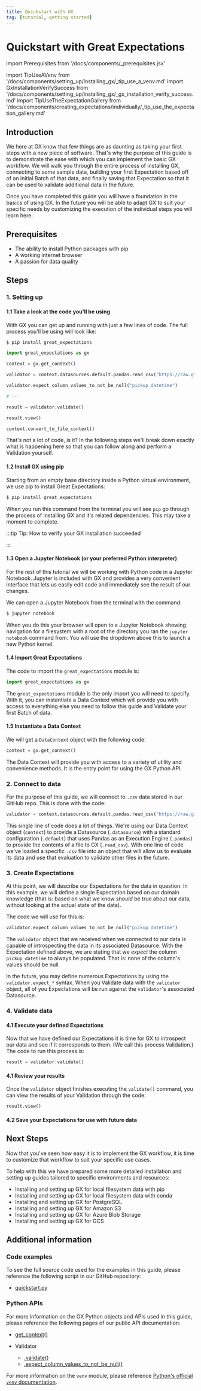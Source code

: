 ```yaml
---
title: Quickstart with GX
tag: [tutorial, getting started]
---
```

# Quickstart with Great Expectations

import Prerequisites from '/docs/components/_prerequisites.jsx'

import TipUseAVenv from '/docs/components/setting_up/installing_gx/_tip_use_a_venv.md'
import GxInstallationVerifySuccess from '/docs/components/setting_up/installing_gx/_gx_installation_verify_success.md'
import TipUseTheExpectationGallery from '/docs/components/creating_expectations/individually/_tip_use_the_expectation_gallery.md'

## Introduction

We here at GX know that few things are as daunting as taking your first steps with a new piece of software.  That's why the purpose of this guide is to demonstrate the ease with which you can implement the basic GX workflow. We will walk you through the entire process of installing GX, connecting to some sample data, building your first Expectation based off of an initial Batch of that data, and finally saving that Expectation so that it can be used to validate additional data in the future.

Once you have completed this guide you will have a foundation in the basics of using GX.  In the future you will be able to adapt GX to suit your specific needs by customizing the execution of the individual steps you will learn here.

## Prerequisites

<Prerequisites requirePython = {true} requireInstallation = {false} requireDataContext = {false} requireSourceData = {null} requireDatasource = {false} requireExpectationSuite = {false}>

- The ability to install Python packages with pip
- A working internet browser
- A passion for data quality

</Prerequisites> 


<TipUseAVenv />

## Steps

### 1. Setting up

#### 1.1 Take a look at the code you'll be using

With GX you can get up and running with just a few lines of code.  The full process you'll be using will look like:

```bash title="Terminal input"
$ pip install great_expectations
```

```python title="Python code"
import great_expectations as gx

context = gx.get_context()

validator = context.datasources.default.pandas.read_csv("https://raw.githubusercontent.com/great_expectations/taxi_data.csv")

validator.expect_column_values_to_not_be_null("pickup_datetime")

# ---

result = validator.validate()

result.view()

context.convert_to_file_context()
```

That's not a lot of code, is it?  In the following steps we'll break down exactly what is happening here so that you can follow along and perform a Validation yourself.

#### 1.2 Install GX using pip

Starting from an empty base directory inside a Python virtual environment, we use pip to install Great Expectations:

```bash title="Terminal input"
$ pip install great_expectations
```

When you run this command from the terminal you will see `pip` go through the process of installing GX and it's related dependencies.  This may take a moment to complete.

:::tip Tip: How to verify your GX installation succeeded

<GxInstallationVerifySuccess />

:::


#### 1.3 Open a Jupyter Notebook (or your preferred Python interpreter)

For the rest of this tutorial we will be working with Python code in a Jupyter Notebook. Jupyter is included with GX and provides a very convenient interface that lets us easily edit code and immediately see the result of our changes.

We can open a Jupyter Notebook from the terminal with the command:

```bash title="Terminal input"
$ jupyter notebook
```

When you do this your browser will open to a Jupyter Notebook showing navigation for a filesystem with a root of the directory you ran the `jupyter notebook` command from.  You will use the dropdown above this to launch a new Python kernel.

#### 1.4 Import Great Expectations

The code to import the `great_expectations` module is:

```python title="Python code"
import great_expectations as gx
```

The `great_expectations` module is the only import you will need to specify.  With it, you can instantiate a Data Context which will provide you with access to everything else you need to follow this guide and Validate your first Batch of data.

#### 1.5 Instantiate a Data Context

We will get a `DataContext` object with the following code:

```python title="Python code"
context = gx.get_context()
```

The Data Context will provide you with access to a variety of utility and convenience methods.  It is the entry point for using the GX Python API.

### 2. Connect to data

For the purpose of this guide, we will connect to `.csv` data stored in our GitHub repo.  This is done with the code:

```python title="Python code"
validator = context.datasources.default.pandas.read_csv("https://raw.githubusercontent.com/great_expectations/taxi_data.csv")
```

This single line of code does a lot of things.  We're using our Data Context object (`context`) to provide a Datasource (`.datasource`) with a standard configuration (`.default`) that uses Pandas as an Execution Engine (`.pandas`) to provide the contents of a file to GX (`.read_csv`).  With one line of code we've loaded a specific `.csv` file into an object that will allow us to evaluate its data and use that evaluation to validate other files in the future.

### 3. Create Expectations

At this point, we will describe our Expectations for the data in question.  In this example, we will define a single Expectation based on our domain knowledge (that is: based on what we know _should_ be true about our data, without looking at the actual state of the data).

The code we will use for this is:

```python title="Python code"
validator.expect_column_values_to_not_be_null("pickup_datetime")
```

The `validator` object that we received when we connected to our data is capable of introspecting the data in its associated Datasource.  With the Expectation defined above, we are stating that we _expect_ the column `pickup_datetime` to always be populated.  That is: none of the column's values should be null.

In the future, you may define numerous Expectations by using the `validator.expect_*` syntax.  When you Validate data with the `validator` object, all of you Expectations will be run against the `validator`'s associated Datasource.

<TipUseTheExpectationGallery /> 

### 4. Validate data

#### 4.1 Execute your defined Expectations

Now that we have defined our Expectations it is time for GX to introspect our data and see if it corresponds to them.  (We call this process Validation.)  The code to run this process is:

```python title="Python code"
result = validator.validate()
```

#### 4.1 Review your results

Once the `validator` object finishes executing the `validate()` command, you can view the results of your Validation through the code:

```python title="Python code"
result.view()
```

#### 4.2 Save your Expectations for use with future data

## Next Steps 

Now that you've seen how easy it is to implement the GX workflow, it is time to customize that workflow to suit your specific use cases.

To help with this we have prepared some more detailed installation and setting up guides tailored to specific environments and resources:
- Installing and setting up GX for local filesystem data with pip
- Installing and setting up GX for local filesystem data with conda
- Installing and setting up GX for PostgreSQL
- Installing and setting up GX for Amazon S3
- Installing and setting up GX for Azure Blob Storage
- Installing and setting up GX for GCS

## Additional information

### Code examples

To see the full source code used for the examples in this guide, please reference the following script in our GitHub repository:
- [quickstart.py](https://path/to/the/script/on/github.com)

### Python APIs

For more information on the GX Python objects and APIs used in this guide, please reference the following pages of our public API documentation:

- [get_context()](https://docs.greatexpectations.io/docs/reference/api/util.py/#great_expectations.util.get_context)

- Validator
  - [.validate()](https://docs.greatexpectations.io/docs/reference/api/validator/validator/Validator_class#great_expectations.validator.validator.Validator.validate)
  - [.expect_column_values_to_not_be_null()](https://greatexpectations.io/expectations/expect_column_values_to_not_be_null)


For more information on the `venv` module, please reference [Python's official `venv` documentation](https://docs.python.org/3/library/venv.html).